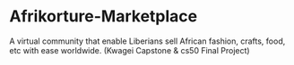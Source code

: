# Afrikorture-Marketplace
A virtual community that enable Liberians sell African fashion, crafts, food, etc with ease worldwide. (Kwagei Capstone &amp; cs50 Final Project)
